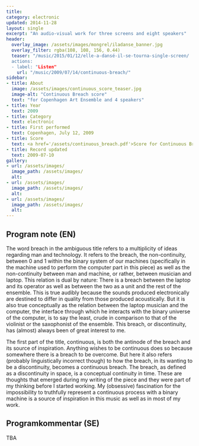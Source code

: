 ```yaml
---
title: 
category: electronic
updated: 2014-11-28
layout: single
excerpt: "An audio-visual work for three screens and eight speakers"
header: 
  overlay_image: /assets/images/mongrel/iladanse_banner.jpg
  overlay_filter: rgba(108, 108, 156, 0.44)
  teaser: "/music/2015/01/12/elle-a-dansé-il-se-tourna-single-screen/
  actions:
  - label: "Listen"
    url: "/music/2009/07/14/continuous-breach/"
sidebar:
- title: About
  image: /assets/images/continuous_score_teaser.jpg
  image-alt: "Continuous Breach score"
  text: "for Copenhagen Art Ensemble and 4 speakers"
- title: Year
  text: 2009
- title: Category
  text: electronic
- title: First performed
  text: Copenhagen, July 12, 2009
- title: Score
  text: <a href='/assets/continuous_breach.pdf'>Score for Continuous Breach</a>
- title: Record updated
  text: 2009-07-10
gallery:
- url: /assets/images/
  image_path: /assets/images/
  alt: 
- url: /assets/images/
  image_path: /assets/images/
  alt: 
- url: /assets/images/
  image_path: /assets/images/
  alt: 
---
```

<h2>Program note (EN)</h2>
The word breach in the ambiguous title refers to a multiplicity of ideas regarding man and technology. It refers to the breach, the non-continuity, between 0 and 1 within the binary system of our machines (specifically in the machine used to perform the computer part in this piece) as well as the non-continuity between man and machine, or rather, between musician and laptop. This relation is dual by nature: There is a breach between the laptop and its operator as well as between the two as a unit and the rest of the ensemble. This is true audibly because the sounds produced electronically are destined to differ in quality from those produced acoustically. But it is also true conceptually as the relation between the laptop musician and the computer, the interface through which he interacts with the binary universe of the computer, is to say the least, crude in comparison to that of the violinist or the saxophonist of the ensemble. This breach, or discontinuity, has (almost) always been of great interest to me.




The first part of the title, continuous, is both the antinode of the breach and its source of inspiration. Anything wishes to be continuous does so because somewhere there is a breach to be overcome. But here it also refers (probably linguistically incorrect though) to how the breach, in its wanting to be a discontinuity, becomes a continuous breach. The breach, as defined as a discontinuity in space, is a conceptual continuity in time. These are thoughts that emerged during my writing of the piece and they were part of my thinking before I started working. My (obsessive) fascination for the impossibility to truthfully represent a continuous process with a binary machine is a source of inspiration in this music as well as in most of my work.

<h2>Programkommentar (SE)</h2>
TBA



